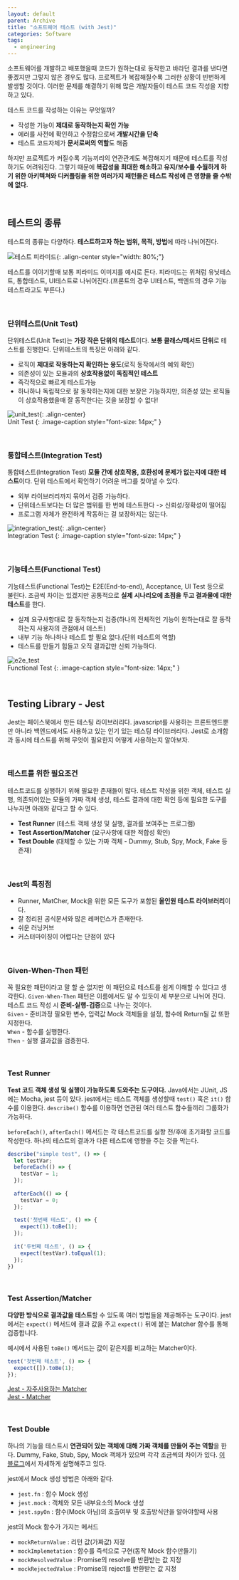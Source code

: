```yaml
---
layout: default
parent: Archive
title: "소프트웨어 테스트 (with Jest)"
categories: Software
tags:
  - engineering
---
```


소프트웨어를 개발하고 배포했을때 코드가 원하는대로 동작한고 바라던 결과를 낸다면 좋겠지만 그렇지 않은 경우도 많다. 프로젝트가 복잡해질수록 그러한 상황이 빈번하게 발생할 것이다. 이러한 문제를 해결하기 위해 많은 개발자들이 테스트 코드 작성을 지향하고 있다.  

테스트 코드를 작성하는 이유는 무엇일까?  
- 작성한 기능이 **제대로 동작하는지 확인 가능**
- 에러를 사전에 확인하고 수정함으로써 **개발시간을 단축**
- 테스트 코드자체가 **문서로써의 역할**도 해줌

하지만 프로젝트가 커질수록 기능끼리의 연관관계도 복잡해지기 때문에 테스트를 작성하기도 어려워진다. 그렇기 때문에 **복잡성을 최대한 해소하고 유지/보수를 수월하게 하기 위한 아키텍쳐와 디커플링을 위한 여러가지 패턴들은 테스트 작성에 큰 영향을 줄 수밖에 없다.**  

<br />  

## 테스트의 종류  
테스트의 종류는 다양하다. **테스트하고자 하는 범위, 목적, 방법**에 따라 나뉘어진다.

![테스트 피라미드](https://user-images.githubusercontent.com/52196792/217472249-5f8b8af3-6450-43eb-934a-853ec38a0c77.png){: .align-center style="width: 80%;"}  

테스트를 이야기할때 보통 피라미드 이미지를 예시로 든다. 피라미드는 위처럼 유닛테스트, 통합테스트, UI테스트로 나뉘어진다.(프론트의 경우 UI테스트, 백엔드의 경우 기능테스트라고도 부른다.)


<br />  

### 단위테스트(Unit Test)
단위테스트(Unit Test)는 **가장 작은 단위의 테스트**이다. **보통 클래스/메서드 단위**로 테스트를 진행한다. 단위테스트의 특징은 아래와 같다.  
- 로직이 **제대로 작동하는지 확인하는 용도**(로직 동작에서의 예외 확인)
- 의존성이 있는 모듈과의 **상호작용없이 독집적인 테스트**
- 즉각적으로 빠르게 테스트가능
- 하나하나 독립적으로 잘 동작하는지에 대한 보장은 가능하지만, 의존성 있는 로직들이 상호작용했을때 잘 동작한다는 것을 보장할 수 없다!

![unit_test](https://user-images.githubusercontent.com/52196792/217788681-dbaa472a-fa71-4a97-bc99-d9929cc83385.png){: .align-center}  
Unit Test
{: .image-caption style="font-size: 14px;" }  

<br />  

### 통합테스트(Integration Test)
통합테스트(Integration Test) **모듈 간에 상호작용, 호환성에 문제가 없는지에 대한 테스트**이다. 단위 테스트에서 확인하기 어려운 버그를 찾아낼 수 있다.
- 외부 라이브러리까지 묶어서 검증 가능하다.
- 단위테스트보다는 더 많은 범위를 한 번에 테스트한다 -> 신뢰성/정확성이 떨어짐
- 프로그램 자체가 완전하게 작동하는 걸 보장하지는 않는다.  

![integration_test](https://user-images.githubusercontent.com/52196792/217788674-ee4024b2-77ad-4628-bd51-23892b749f46.png){: .align-center}  
Integration Test
{: .image-caption style="font-size: 14px;" }  

<br />  

### 기능테스트(Functional Test)
기능테스트(Functional Test)는 E2E(End-to-end), Acceptance, UI Test 등으로 불린다. 조금씩 차이는 있겠지만 공통적으로 **실제 시나리오에 초점을 두고 결과물에 대한 테스트**를 한다.
- 실제 요구사항대로 잘 동작하는지 검증(하나의 전체적인 기능이 원하는대로 잘 동작하는지 사용자의 관점에서 테스트)
- 내부 기능 하나하나 테스트 할 필요 없다.(단위 테스트의 역할)
- 테스트를 만들기 힘들고 오직 결과값만 신뢰 가능하다.

![e2e_test](https://user-images.githubusercontent.com/52196792/217788713-c067611f-b098-4182-8d12-59cd7b89b11c.png)  
Functional Test
{: .image-caption style="font-size: 14px;" }  

<br />  

## Testing Library - Jest
Jest는 페이스북에서 만든 테스팅 라이브러리다. javascript를 사용하는 프론트엔드뿐만 아니라 백엔드에서도 사용하고 있는 인기 있는 테스팅 라이브러리다. Jest로 소개함과 동시에 테스트를 위해 무엇이 필요한지 어떻게 사용하는지 알아보자.

<br />  

### 테스트를 위한 필요조건
테스트코드를 실행하기 위해 필요한 존재들이 많다. 테스트 작성을 위한 객체, 테스트 실행, 의존되어있는 모듈의 가짜 객체 생성, 테스트 결과에 대한 확인 등에 필요한 도구를 나누자면 아래와 같다고 할 수 있다.  
- **Test Runner** (테스트 객체 생성 및 실행, 결과를 보여주는 프로그램)
- **Test Assertion/Matcher** (요구사항에 대한 적합성 확인)
- **Test Double** (대체할 수 있는 가짜 객체 - Dummy, Stub, Spy, Mock, Fake 등 존재)  

<br />  

### Jest의 특징점
- Runner, MatCher, Mock을 위한 모든 도구가 포함된 **올인원 테스트 라이브러리**이다.
- 잘 정리된 공식문서와 많은 레퍼런스가 존재한다.
- 쉬운 러닝커브
- 커스터마이징이 어렵다는 단점이 있다

<br />  

### Given-When-Then 패턴  
꼭 필요한 패턴이라고 말 할 순 없지만 이 패턴으로 테스트를 쉽게 이해할 수 있다고 생각한다. `Given-When-Then` 패턴은 이름에서도 알 수 있듯이 세 부분으로 나뉘어 진다. 테스트 코드 작성 시 **준비-실행-검증**으로 나누는 것이다.  
`Given` -  준비과정 필요한 변수, 입력값 Mock 객체들을 설정, 함수에 Return될 값 또한 지정한다.  
`When` - 함수를 실행한다.  
`Then` - 실행 결과값을 검증한다.  

<br />  

### Test Runner 
**Test 코드 객체 생성 및 실행이 가능하도록 도와주는 도구이다.** Java에서는 JUnit, JS에는 Mocha, jest 등이 있다. jest에서는 테스트 객체를 생성할때 `test()` 혹은 `it()` 함수를 이용한다. `describe()` 함수를 이용하면 연관된 여러 테스트 함수들끼리 그룹화가 가능하다.  

`beforeEach()`, `afterEach()` 메서드는 각 테스트코드를 실항 전/후에 초기화할 코드를 작성한다. 하나의 테스트의 결과가 다른 테스트에 영향을 주는 것을 막는다.  
```js
describe("simple test", () => {
  let testVar;
  beforeEach(() => {
    testVar = 1;
  });
  
  afterEach(() => {
    testVar = 0;
  });
  
  test('첫번째 테스트', () => {
    expect(1).toBe(1);
  });
  
  it('두번째 테스트', () => {
    expect(testVar).toEqual(1);
  });
})
```

<br />  

### Test Assertion/Matcher  
**다양한 방식으로 결과값을 테스트**할 수 있도록 여러 방법들을 제공해주는 도구이다. jest에서는 `expect()` 메서드에 결과 값을 주고 `expect()` 뒤에 붙는 Matcher 함수를 통해 검증합니다. 

예시에서 사용된 `toBe()` 메서드는 값이 같은지를 비교하는 Matcher이다.
```js
test('첫번째 테스트', () => {
  expect([]).toBe(1);
});
```

[Jest - 자주사용하는 Matcher](https://jestjs.io/docs/using-matchers)  
[Jest - Matcher](https://jestjs.io/docs/expect#expectvalue)  

<br />  

### Test Double
하나의 기능을 테스트시 **연관되어 있는 객체에 대해 가짜 객체를 만들어 주는 역할**을 한다. Dummy, Fake, Stub, Spy, Mock 객체가 있으며 각각 조금씩의 차이가 있다. [이 블로그](https://tecoble.techcourse.co.kr/post/2020-09-19-what-is-test-double/)에서 자세하게 설명해주고 있다.  

jest에서 Mock 생성 방법은 아래와 같다.  
- `jest.fn` : 함수 Mock 생성
- `jest.mock` : 객체와 모든 내부요소의 Mock 생성
- `jest.spyOn` : 함수(Mock 아님)의 호출여부 및 호출방식만을 알아야할때 사용

jest의 Mock 함수가 가지는 메서드
- `mockReturnValue` : 리턴 값(가짜값) 지정
- `mockImplemetation` : 함수를 즉석으로 구현(동작 Mock 함수만들기)
- `mockResolvedValue` : Promise의 resolve를 반환받는 값 지정
- `mockRejectedValue` : Promise의 reject를 반환받는 값 지정  
